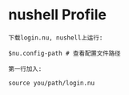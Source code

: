 # nushell Profile

    下载login.nu, nushell上运行:

```nushell
$nu.config-path # 查看配置文件路径
```

    第一行加入:

```nushell
source you/path/login.nu
```

